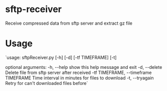 # sftp-receiver
Receive compressed data from sftp server and extract gz file

# Usage

`usage: sftpReceiver.py [-h] [-d] [-tf TIMEFRAME] [-t]

optional arguments:
  -h, --help            show this help message and exit
  -d, --delete          Delete file from sftp server after received
  -tf TIMEFRAME, --timeframe TIMEFRAME
                        Time interval in minutes for files to download
  -t, --tryagain        Retry for can't downloaded files before`
